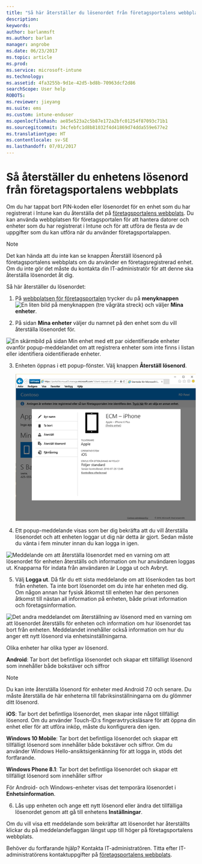 ```yaml
---
title: "Så här återställer du lösenordet från företagsportalens webbplats | Microsoft Docs"
description: 
keywords: 
author: barlanmsft
ms.author: barlan
manager: angrobe
ms.date: 06/23/2017
ms.topic: article
ms.prod: 
ms.service: microsoft-intune
ms.technology: 
ms.assetid: 4fa3255b-9d1e-42d5-bd8b-70963dcf2d86
searchScope: User help
ROBOTS: 
ms.reviewer: jieyang
ms.suite: ems
ms.custom: intune-enduser
ms.openlocfilehash: ae85e523a2c5b87e172a2bfc01254f87093c71b1
ms.sourcegitcommit: 34cfebfc1d8b81032f4d41869d74dda559e677e2
ms.translationtype: HT
ms.contentlocale: sv-SE
ms.lasthandoff: 07/01/2017
---
```

# Så återställer du enhetens lösenord från företagsportalens webbplats
<a id="how-to-reset-your-device-passcode-from-the-company-portal-website" class="xliff"></a>

Om du har tappat bort PIN-koden eller lösenordet för en enhet som du har registrerat i Intune kan du återställa det på [företagsportalens webbplats](http://portal.manage.microsoft.com). Du kan använda webbplatsen för företagsportalen för att hantera datorer och enheter som du har registrerat i Intune och för att utföra de flesta av de uppgifter som du kan utföra när du använder företagsportalappen.

> [!NOTE]
> Det kan hända att du inte kan se knappen Återställ lösenord på företagsportalens webbplats om du använder en företagsregistrerad enhet. Om du inte gör det måste du kontakta din IT-administratör för att denne ska återställa lösenordet åt dig.

Så här återställer du lösenordet:

1.  På [webbplatsen för företagsportalen](http://portal.manage.microsoft.com) trycker du på __menyknappen__ ![En liten bild på menyknappen (tre vågräta streck)](/intune/media/CP_hamburger_menu.png) och väljer __Mina enheter__.

2. På sidan __Mina enheter__ väljer du namnet på den enhet som du vill återställa lösenordet för.

  ![En skärmbild på sidan Min enhet med ett par oidentifierade enheter ovanför popup-meddelandet om att registrera enheter som inte finns i listan eller identifiera oidentifierade enheter.](./media/macOS_enroll_002_tap_here_banner.png)

3.  Enheten öppnas i ett popup-fönster. Välj knappen **Återställ lösenord**.

    ![Alla alternativ för den valda enheten på webbplatsen för företagsportalen, inklusive Byt namn, Ta bort, Återställ enhet, Återställ lösenord och Fjärrlås. ](./media/iwp-screen-with-all-options.png)

4.  Ett popup-meddelande visas som ber dig bekräfta att du vill återställa lösenordet och att enheten loggar ut dig när detta är gjort. Sedan måste du vänta i fem minuter innan du kan logga in igen.

  ![Meddelande om att återställa lösenordet med en varning om att lösenordet för enheten återställs och information om hur användaren loggas ut. Knapparna för indata från användaren är Logga ut och Avbryt.](./media/iwp-reset-passcode-popup.png)

5.  Välj **Logga ut**. Då får du ett sista meddelande om att lösenkoden tas bort från enheten. Ta inte bort lösenordet om du inte har enheten med dig. Om någon annan har fysisk åtkomst till enheten har den personen åtkomst till nästan all information på enheten, både privat information och företagsinformation. 

  ![Det andra meddelandet om återställning av lösenord med en varning om att lösenordet återställs för enheten och information om hur lösenordet tas bort från enheten. Meddelandet innehåller också information om hur du anger ett nytt lösenord via enhetsinställningarna.](./media/iwp-reset-passcode-2nd-popup.png)

  Olika enheter har olika typer av lösenord.

  **Android**: Tar bort det befintliga lösenordet och skapar ett tillfälligt lösenord som innehåller både bokstäver och siffror 
  
  > [!NOTE]
  > Du kan inte återställa lösenord för enheter med Android 7.0 och senare. Du måste återställa de här enheterna till fabriksinställningarna om du glömmer ditt lösenord.

  **iOS**: Tar bort det befintliga lösenordet, men skapar inte något tillfälligt lösenord. Om du använder Touch-ID:s fingeravtrycksläsare för att öppna din enhet eller för att utföra inköp, måste du konfigurera den igen.

  **Windows 10 Mobile**: Tar bort det befintliga lösenordet och skapar ett tillfälligt lösenord som innehåller både bokstäver och siffror. Om du använder Windows Hello-ansiktsigenkänning för att logga in, stöds det fortfarande.
    
  **Windows Phone 8.1**: Tar bort det befintliga lösenordet och skapar ett tillfälligt lösenord som innehåller siffror

  För Android- och Windows-enheter visas det temporära lösenordet i **Enhetsinformation**. 

6.  Lås upp enheten och ange ett nytt lösenord eller ändra det tillfälliga lösenordet genom att gå till enhetens **Inställningar**.

Om du vill visa ett meddelande som bekräftar att lösenordet har återställts klickar du på meddelandeflaggan längst upp till höger på företagsportalens webbplats.

Behöver du fortfarande hjälp? Kontakta IT-administratören. Titta efter IT-administratörens kontaktuppgifter på [företagsportalens webbplats](http://portal.manage.microsoft.com).
